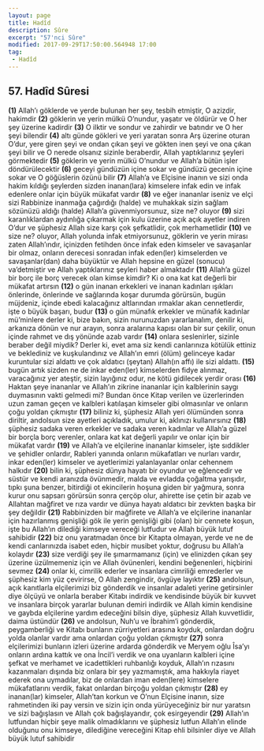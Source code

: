 ```yaml
---
layout: page
title: Hadîd
description: Sûre
excerpt: "57'nci Sûre"
modified: 2017-09-29T17:50:00.564948 17:00
tag: 
 - Hadîd
---
```


## 57. Hadîd Sûresi

**(1)** Allah’ı göklerde ve yerde bulunan her şey, tesbih etmiştir, O azizdir, hakimdir
**(2)** göklerin ve yerin mülkü O’nundur, yaşatır ve öldürür ve O her şey üzerine kadirdir
**(3)** O ilktir ve sondur ve zahirdir ve batındır ve O her şeyi bilendir
**(4)** altı günde gökleri ve yeri yaratan sonra Arş üzerine oturan O’dur, yere giren şeyi  ve ondan çıkan şeyi ve gökten inen şeyi ve ona çıkan şeyi bilir ve O nerede olsanız sizinle beraberdir, Allah yaptıklarınız şeyleri görmektedir
**(5)** göklerin ve yerin mülkü O’nundur ve Allah’a bütün işler döndürülecektir
**(6)** geceyi gündüzün içine sokar ve gündüzü gecenin içine sokar ve O göğüslerin özünü bilir
**(7)** Allah’a ve Elçisine inanın ve sizi onda hakim kıldığı şeylerden sizden inanan(lara) kimselere infak edin ve infak edenlere onlar için büyük mükafat vardır
**(8)** ve eğer inananlar iseniz ve elçi sizi Rabbinize inanmağa çağırdığı (halde) ve muhakkak sizin sağlam sözünüzü aldığı (halde) Allah’a güvenmiyorsunuz, size ne? oluyor
**(9)** sizi karanlıklardan aydınlığa çıkarmak için kulu üzerine açık açık ayetler indiren O’dur ve şüphesiz Allah size karşı çok şefkatlidir, çok merhametlidir
****(10)**** ve size ne? oluyor, Allah yolunda infak etmiyorsunuz, göklerin ve yerin mirası zaten Allah’ındır, içinizden fetihden önce infak eden kimseler ve savaşanlar bir olmaz, onların derecesi sonradan infak eden(ler) kimselerden ve savaşanlar(dan) daha büyüktür ve Allah hepsine en güzel (sonucu) va’detmiştir ve Allah yaptıklarınız şeyleri haber almaktadır
****(11)**** Allah’a güzel bir borç ile borç verecek olan kimse kimdir? Ki o  ona kat kat değerli bir mükafat artırsın
****(12)**** o gün inanan erkekleri ve inanan kadınları ışıkları önlerinde, önlerinde ve sağlarında koşar durumda görürsün, bugün müjdeniz, içinde ebedi kalacağınız altlarından ırmaklar akan cennetlerdir, işte o büyük başarı, budur
****(13)**** o gün münafık erkekler ve münafık kadınlar mü’minlere derler ki, bize bakın, sizin nurunuzdan yararlanalım, denilir ki, arkanıza dönün ve nur arayın, sonra aralarına kapısı olan bir sur çekilir, onun içinde rahmet ve dış yönünde azab vardır
****(14)**** onlara seslenirler, sizinle beraber değil miydik? Derler ki, evet ama siz kendi canlarınıza kötülük ettiniz ve beklediniz ve kuşkulandınız ve Allah’ın emri (ölüm) gelinceye kadar kuruntular sizi aldattı ve çok aldatıcı (şeytan) Allah(ın affı) ile sizi aldattı.
****(15)**** bugün artık sizden ne de inkar eden(ler) kimselerden fidye alınmaz, varacağınız yer ateştir, sizin layığınız odur, ne kötü gidilecek yerdir orası
****(16)****  Haktan şeye inananlar ve Allah’ın zikrine inananlar için   kalblerinin saygı duymasının vakti gelmedi mi? Bundan önce Kitap verilen ve üzerlerinden uzun zaman geçen ve kalbleri katılaşan kimseler gibi olmasınlar ve onların çoğu yoldan çıkmıştır
****(17)**** biliniz ki, şüphesiz Allah yeri ölümünden sonra diriltir, andolsun size ayetleri açıkladık, umulur ki, aklınızı kullanırsınız
****(18)**** şüphesiz sadaka veren erkekler ve sadaka veren kadınlar ve Allah’a güzel bir borçla borç verenler, onlara kat kat değerli yapılır ve onlar için bir mükafat vardır
****(19)**** ve Allah’a ve elçilerine inananlar kimseler, işte sıddikler ve şehidler onlardır, Rableri yanında onların mükafatları ve nurları vardır, inkar eden(ler) kimseler ve ayetlerimizi yalanlayanlar onlar cehennem halkıdır
****(20)**** bilin ki, şüphesiz dünya hayatı bir oyundur ve eğlencedir ve süstür ve kendi aranızda övünmedir, malda ve evladda çoğaltma yarışıdır, tıpkı şuna benzer, bitirdiği ot ekincilerin hoşuna giden bir yağmura, sonra kurur onu sapsarı görürsün sonra çerçöp olur, ahirette ise çetin bir azab ve Allahtan mağfiret ve rıza vardır ve dünya hayatı aldatıcı bir zevkten başka bir şey değildir
****(21)**** Rabbinizden bir mağfirete ve Allah’a ve elçilerine inananlar için hazırlanmış genişliği gök ile yerin genişliği gibi (olan) bir cennete koşun, işte bu Allah’ın dilediği kimseye vereceği lutfudur ve Allah büyük lutuf sahibidir
****(22)**** biz onu yaratmadan önce bir Kitapta olmayan, yerde ve ne de kendi canlarınızda isabet eden, hiçbir musibet yoktur, doğrusu bu Allah’a kolaydır
****(23)**** size verdiği şey ile şımarmamanız (için) ve elinizden çıkan şey üzerine üzülmemeniz için ve Allah övünenleri, kendini beğenenleri,  hiçbirini sevmez
****(24)**** onlar ki, cimrilik ederler ve insanlara cimriliği emrederler ve şüphesiz kim yüz çevirirse, O Allah zengindir, övgüye layıktır
****(25)**** andolsun, açık kanıtlarla elçilerimizi biz gönderdik ve insanlar adaleti yerine getirsinler diye ölçüyü ve onlarla beraber Kitabı indirdik ve kendisinde büyük bir kuvvet ve insanlara birçok yararlar bulunan demiri indirdik ve Allah kimin kendisine ve gaybda elçilerine yardım edeceğini bilsin diye, şüphesiz Allah kuvvetlidir, daima üstündür
****(26)**** ve andolsun, Nuh’u ve İbrahim’i gönderdik, peygamberliği ve Kitabı bunların zürriyetleri arasına koyduk, onlardan doğru yolda olanlar vardır ama onlardan çoğu yoldan çıkmıştır
****(27)**** sonra elçilerimizi bunların izleri üzerine ardarda gönderdik ve Meryem oğlu Îsa’yı onların ardına kattık ve ona İncil’i verdik ve ona uyanların kalbleri içine şefkat ve merhamet ve icadettikleri ruhbanlığı koyduk, Allah’ın rızasını kazanmaları dışında biz onlara bir şey  yazmamıştık, ama hakkıyla riayet ederek ona uymadılar, biz de onlardan iman eden(lere) kimselere mükafatlarını verdik, fakat onlardan birçoğu yoldan çıkmıştır
****(28)**** ey inanan(lar) kimseler, Allah’tan korkun ve O’nun Elçisine inanın, size rahmetinden iki pay versin ve sizin için onda yürüyeceğiniz bir nur yaratsın ve sizi bağışlasın ve Allah çok bağışlayandır, çok esirgeyendir
****(29)**** Allah’ın lutfundan hiçbir şeye malik olmadıklarını ve şüphesiz lutfun Allah’ın elinde olduğunu onu kimseye, dilediğine vereceğini Kitap ehli bilsinler diye ve Allah büyük lutuf sahibidir	

